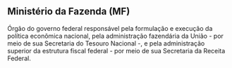 Ministério da Fazenda (MF)
---

Órgão do governo federal responsável pela formulação e execução da política econômica nacional, pela administração fazendária da União - por meio de sua Secretaria do Tesouro Nacional -, e pela administração superior da estrutura fiscal federal - por meio de sua Secretaria da Receita Federal.